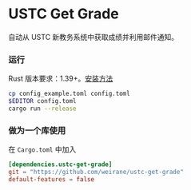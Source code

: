# USTC Get Grade
自动从 USTC 新教务系统中获取成绩并利用邮件通知。

### 运行
Rust 版本要求：1.39+。[安装方法](https://rustup.rs/)

```sh
cp config_example.toml config.toml
$EDITOR config.toml
cargo run --release
```

### 做为一个库使用
在 `Cargo.toml` 中加入
```toml
[dependencies.ustc-get-grade]
git = "https://github.com/weirane/ustc-get-grade"
default-features = false
```
